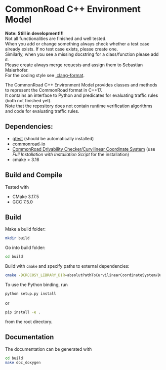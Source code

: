 # CommonRoad C++ Environment Model

**Note: Still in development!!!**   
Not all functionalities are finished and well tested.  
When you add or change something always check whether a test case already exists. 
If no test case exists, please create one.   
Similarly, when you see a missing docstring for a class/function please add it.  
Please create always merge requests and assign them to Sebastian Maierhofer.  
For the coding style see [.clang-format](.clang-format). 

The CommonRoad C++ Environment Model provides classes and methods to represent the CommonRoad format in C++17.  
It contains an interface to Python and predicates for evaluating traffic rules (both not finished yet).  
Note that the repository does not contain runtime verification algorithms and code for evaluating traffic rules.


## Dependencies:
- [gtest](https://github.com/google/googletest) (should be automatically installed)
- [commonroad-io](https://gitlab.lrz.de/cps/commonroad-io)
- [CommonRoad Drivability Checker/Curvilinear Coordinate System](https://gitlab.lrz.de/tum-cps/commonroad-drivability-checker) (use *Full Installation with Installation Script* for the installation)
- cmake > 3.16

## Build and Compile

Tested with
- CMake 3.17.5
- GCC 7.5.0

  
## Build
Make a build folder:
```bash
mkdir build
```

Go into build folder:
```bash
cd build
```

Build with `cmake` and specify paths to external dependencies:
```bash
cmake -DCRCCOSY_LIBRARY_DIR=absolutPathToCurvilinearCoordinateSystem/DrivabilityChecker ..
```

To use the Python binding, run 
```bash
python setup.py install
```
or
```bash
pip install -e .
```
from the root directory.


## Documentation
The documentation can be generated with
```bash
cd build
make doc_doxygen
```